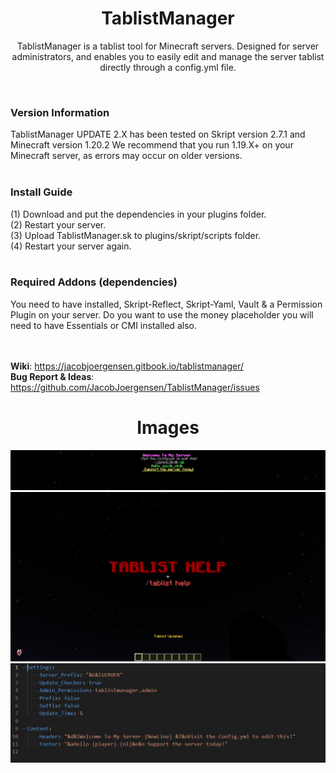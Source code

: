 <h1 align="center">TablistManager</h1>

<p align="center">TablistManager is a tablist tool for Minecraft servers. Designed for server administrators, and enables you to easily edit and manage the server tablist directly through a config.yml file.</p> <br>

<h3>Version Information</h3>
TablistManager UPDATE 2.X has been tested on Skript version 2.7.1 and Minecraft version 1.20.2 We recommend that you run 1.19.X+ on your Minecraft server, as errors may occur on older versions. <br><br>

<h3>Install Guide</h3>
(1) Download and put the dependencies in your plugins folder.<br>
(2) Restart your server. <br>
(3) Upload TablistManager.sk to plugins/skript/scripts folder. <br>
(4) Restart your server again. <br><br>

<h3>Required Addons (dependencies)</h3>
You need to have installed, Skript-Reflect, Skript-Yaml, Vault & a Permission Plugin on your server.
Do you want to use the money placeholder you will need to have Essentials or CMI installed also. <br><br><br>

**Wiki**: https://jacobjoergensen.gitbook.io/tablistmanager/
<br>**Bug Report & Ideas**: https://github.com/JacobJoergensen/TablistManager/issues

<h1 align="center">Images</h1>

![alt text](https://github.com/JacobJoergensen/TablistManager/blob/main/img/tablistm-showcase3.jpg?raw=true)
![alt text](https://github.com/JacobJoergensen/TablistManager/blob/main/img/tablistm-showcase.png?raw=true)
![alt text](https://github.com/JacobJoergensen/TablistManager/blob/main/img/TablistM-Config.jpg?raw=true)
